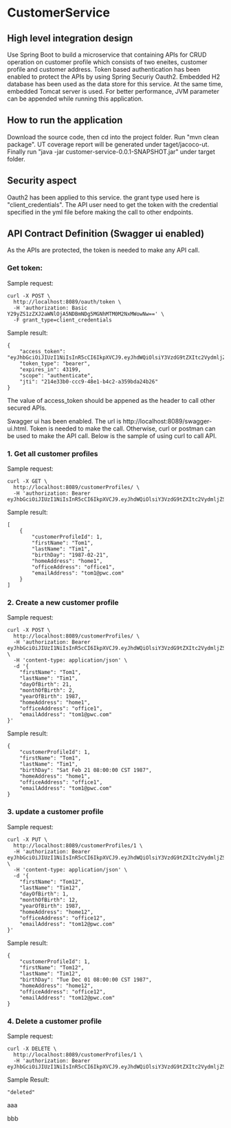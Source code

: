 # CustomerService

## High level integration design

Use Spring Boot to build a microservice that containing APIs for CRUD operation on customer profile which consists of two eneites, customer profile and customer address. Token based authentication has been enabled to protect the APIs by using Spring Securiy Oauth2. Embedded H2 database has been used as the data store for this service. At the same time, embedded Tomcat server is used. For better performance, JVM parameter can be appended while running this application. 

## How to run the application
Download the source code, then cd into the project folder. Run "mvn clean package". UT coverage report will be generated under taget/jacoco-ut. Finally run "java -jar customer-service-0.0.1-SNAPSHOT.jar" under target folder. 

## Security aspect
Oauth2 has been applied to this service. the grant type used here is "client_credentials". The API user need to get the token with the credential specified in the yml file before making the call to other endpoints. 

## API Contract Definition (Swagger ui enabled)
As the APIs are protected, the token is needed to make any API call.

###  Get token:
Sample request:
```
curl -X POST \
  http://localhost:8089/oauth/token \
  -H 'authorization: Basic Y29yZS1zZXJ2aWNlOjA5NDBmNDg5MGNhMTM0M2NxMWowNw==' \
  -F grant_type=client_credentials
```

Sample result:
```
{
    "access_token": "eyJhbGciOiJIUzI1NiIsInR5cCI6IkpXVCJ9.eyJhdWQiOlsiY3VzdG9tZXItc2VydmljZSJdLCJzY29wZSI6WyJhdXRoZW50aWNhdGUiXSwiZXhwIjoxNTIxMTM0OTExLCJqdGkiOiIyMTRlMzNiMC1jY2M5LTQ4ZTEtYjRjMi1hMzU5YmRhMjRiMjYiLCJjbGllbnRfaWQiOiJjb3JlLXNlcnZpY2UifQ.dFzYwDRAy0kxW4OhkO4DYKo3R6LCtEvFXRr29F6Babo",
    "token_type": "bearer",
    "expires_in": 43199,
    "scope": "authenticate",
    "jti": "214e33b0-ccc9-48e1-b4c2-a359bda24b26"
}
```
The value of access_token should be appened as the header to call other secured APIs.

Swagger ui has been enabled. The url is http://localhost:8089/swagger-ui.html. Token is needed to make the call.
Otherwise, curl or postman can be used to make the API call. Below is the sample of using curl to call API.


### 1. Get all customer profiles

Sample request:
```
curl -X GET \
  http://localhost:8089/customerProfiles/ \
  -H 'authorization: Bearer eyJhbGciOiJIUzI1NiIsInR5cCI6IkpXVCJ9.eyJhdWQiOlsiY3VzdG9tZXItc2VydmljZSJdLCJzY29wZSI6WyJhdXRoZW50aWNhdGUiXSwiZXhwIjoxNTIxMTM0OTExLCJqdGkiOiIyMTRlMzNiMC1jY2M5LTQ4ZTEtYjRjMi1hMzU5YmRhMjRiMjYiLCJjbGllbnRfaWQiOiJjb3JlLXNlcnZpY2UifQ.dFzYwDRAy0kxW4OhkO4DYKo3R6LCtEvFXRr29F6Babo'
```

Sample result:
```
[
    {
        "customerProfileId": 1,
        "firstName": "Tom1",
        "lastName": "Tim1",
        "birthDay": "1987-02-21",
        "homeAddress": "home1",
        "officeAddress": "office1",
        "emailAddress": "tom1@pwc.com"
    }
]
```

### 2. Create a new customer profile

Sample request:
```
curl -X POST \
  http://localhost:8089/customerProfiles/ \
  -H 'authorization: Bearer eyJhbGciOiJIUzI1NiIsInR5cCI6IkpXVCJ9.eyJhdWQiOlsiY3VzdG9tZXItc2VydmljZSJdLCJzY29wZSI6WyJhdXRoZW50aWNhdGUiXSwiZXhwIjoxNTIxMTQ0MzA4LCJqdGkiOiI5MjUzOGE2OC0yMmE2LTQ4ZDQtYWM0Yi0wZWRlMjBjODhlMjAiLCJjbGllbnRfaWQiOiJjb3JlLXNlcnZpY2UifQ.hkUtp7skV7HzPNhBjXc3ZLAEVFNYWpkBnvvuBSCb0SI' \
  -H 'content-type: application/json' \
  -d '{
	"firstName": "Tom1",
	"lastName": "Tim1",
	"dayOfBirth": 21,
	"monthOfBirth": 2,
	"yearOfBirth": 1987,
	"homeAddress": "home1",
	"officeAddress": "office1",
	"emailAddress": "tom1@pwc.com"
}'
```

Sample result:
```
{
    "customerProfileId": 1,
    "firstName": "Tom1",
    "lastName": "Tim1",
    "birthDay": "Sat Feb 21 08:00:00 CST 1987",
    "homeAddress": "home1",
    "officeAddress": "office1",
    "emailAddress": "tom1@pwc.com"
}
```

### 3. update a customer profile

Sample request:
```
curl -X PUT \
  http://localhost:8089/customerProfiles/1 \
  -H 'authorization: Bearer eyJhbGciOiJIUzI1NiIsInR5cCI6IkpXVCJ9.eyJhdWQiOlsiY3VzdG9tZXItc2VydmljZSJdLCJzY29wZSI6WyJhdXRoZW50aWNhdGUiXSwiZXhwIjoxNTIxMTM0OTExLCJqdGkiOiIyMTRlMzNiMC1jY2M5LTQ4ZTEtYjRjMi1hMzU5YmRhMjRiMjYiLCJjbGllbnRfaWQiOiJjb3JlLXNlcnZpY2UifQ.dFzYwDRAy0kxW4OhkO4DYKo3R6LCtEvFXRr29F6Babo' \
  -H 'content-type: application/json' \
  -d '{
	"firstName": "Tom12",
	"lastName": "Tim12",
	"dayOfBirth": 1,
	"monthOfBirth": 12,
	"yearOfBirth": 1987,
	"homeAddress": "home12",
	"officeAddress": "office12",
	"emailAddress": "tom12@pwc.com"
}'
```

Sample result:
```
{
    "customerProfileId": 1,
    "firstName": "Tom12",
    "lastName": "Tim12",
    "birthDay": "Tue Dec 01 08:00:00 CST 1987",
    "homeAddress": "home12",
    "officeAddress": "office12",
    "emailAddress": "tom12@pwc.com"
}
```

### 4. Delete a customer profile 

Sample request:
```
curl -X DELETE \
  http://localhost:8089/customerProfiles/1 \
  -H 'authorization: Bearer eyJhbGciOiJIUzI1NiIsInR5cCI6IkpXVCJ9.eyJhdWQiOlsiY3VzdG9tZXItc2VydmljZSJdLCJzY29wZSI6WyJhdXRoZW50aWNhdGUiXSwiZXhwIjoxNTIxMTM0OTExLCJqdGkiOiIyMTRlMzNiMC1jY2M5LTQ4ZTEtYjRjMi1hMzU5YmRhMjRiMjYiLCJjbGllbnRfaWQiOiJjb3JlLXNlcnZpY2UifQ.dFzYwDRAy0kxW4OhkO4DYKo3R6LCtEvFXRr29F6Babo'
```

Sample Result:
```
"deleted"
```

aaa

bbb
